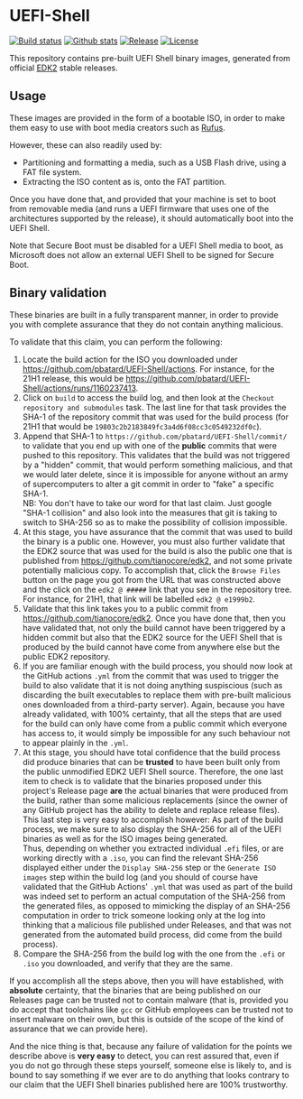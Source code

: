 UEFI-Shell
==========

[![Build status](https://img.shields.io/github/workflow/status/pbatard/UEFI-Shell/Linux,%20gcc,%20EDK2.svg?label=Build%20Status&style=flat-square)](https://github.com/pbatard/UEFI-Shell/actions/workflows/linux_gcc_edk2.yml)
[![Github stats](https://img.shields.io/github/downloads/pbatard/UEFI-Shell/total.svg?label=Downloads&style=flat-square)](https://github.com/pbatard/UEFI-Shell/releases)
[![Release](https://img.shields.io/badge/Latest%20Release-22H1%20(edk2--stable202205)-blue.svg?style=flat-square)](https://github.com/pbatard/UEFI-Shell/releases)
[![License](https://img.shields.io/badge/License-BSD%202--Clause-orange.svg)](https://opensource.org/licenses/BSD-2-Clause)

This repository contains pre-built UEFI Shell binary images, generated from
official [EDK2](https://github.com/tianocore/edk2) stable releases.

## Usage

These images are provided in the form of a bootable ISO, in order to make them
easy to use with boot media creators such as [Rufus](https://rufus.ie).

However, these can also readily used by:
- Partitioning and formatting a media, such as a USB Flash drive, using a FAT
  file system.
- Extracting the ISO content as is, onto the FAT partition.

Once you have done that, and provided that your machine is set to boot from
removable media (and runs a UEFI firmware that uses one of the architectures
supported by the release), it should automatically boot into the UEFI Shell.

Note that Secure Boot must be disabled for a UEFI Shell media to boot, as
Microsoft does not allow an external UEFI Shell to be signed for Secure Boot.

## Binary validation

These binaries are built in a fully transparent manner, in order to provide
you with complete assurance that they do not contain anything malicious.

To validate that this claim, you can perform the following:

1. Locate the build action for the ISO you downloaded under
   https://github.com/pbatard/UEFI-Shell/actions. For instance, for the 21H1
   release, this would be https://github.com/pbatard/UEFI-Shell/actions/runs/1160237413.
2. Click on `build` to access the build log, and then look at the `Checkout
   repository and submodules` task. The last line for that task provides the
   SHA-1 of the repository commit that was used for the build process (for 21H1
   that would be `19803c2b2183849fc3a4d6f08cc3c0549232df0c`).
3. Append that SHA-1 to `https://github.com/pbatard/UEFI-Shell/commit/` to
   validate that you end up with one of the __public__ commits that were
   pushed to this repository. This validates that the build was not triggered
   by a "hidden" commit, that would perform something malicious, and that we
   would later delete, since it is impossible for anyone without an army of
   supercomputers to alter a git commit in order to "fake" a specific SHA-1.  
   NB: You don't have to take our word for that last claim. Just google "SHA-1
   collision" and also look into the measures that git is taking to switch to
   SHA-256 so as to make the possibility of collision impossible.
4. At this stage, you have assurance that the commit that was used to build
   the binary is a public one. However, you must also further validate that
   the EDK2 source that was used for the build is also the public one that
   is published from https://github.com/tianocore/edk2, and not some private
   potentially malicious copy. To accomplish that, click the `Browse Files`
   button on the page you got from the URL that was constructed above and
   the click on the `edk2 @ #####` link that you see in the repository tree.
   For instance, for 21H1, that link will be labelled `edk2 @ e1999b2`.
5. Validate that this link takes you to a public commit from
   https://github.com/tianocore/edk2. Once you have done that, then you have
   validated that, not only the build cannot have been triggered by a hidden
   commit but also that the EDK2 source for the UEFI Shell that is produced
   by the build cannot have come from anywhere else but the public EDK2
   repository.
6. If you are familiar enough with the build process, you should now look at
   the GitHub actions `.yml` from the commit that was used to trigger the build
   to also validate that it is not doing anything suspiscious (such as
   discarding the built executables to replace them with pre-built malicious
   ones downloaded from a third-party server). Again, because you have already
   validated, with 100% certainty, that all the steps that are used for the
   build can only have come from a public commit which everyone has access to,
   it would simply be impossible for any such behaviour not to appear plainly
   in the `.yml`.
7. At this stage, you should have total confidence that the build process did
   produce binaries that can be __trusted__ to have been built only from the
   public unmodified EDK2 UEFI Shell source. Therefore, the one last item to
   check is to validate that the binaries proposed under this project's Release
   page __are__ the actual binaries that were produced from the build, rather
   than some malicious replacements (since the owner of any GitHub project has
   the ability to delete and replace release files). This last step is very
   easy to accomplish however: As part of the build process, we make sure to
   also display the SHA-256 for all of the UEFI binaries as well as for the
   ISO images being generated.  
   Thus, depending on whether you extracted individual `.efi` files, or are
   working directly with a `.iso`, you can find the relevant SHA-256 displayed
   either under the `Display SHA-256` step or the `Generate ISO images` step
   within the build log (and you should of course have validated that the
   GitHub Actions' `.yml` that was used as part of the build was indeed set
   to perform an actual computation of the SHA-256 from the generated files,
   as opposed to mimicking the display of an SHA-256 computation in order to
   trick someone looking only at the log into thinking that a malicious file
   published under Releases, and that was not generated from the automated
   build process, did come from the build process).
8. Compare the SHA-256 from the build log with the one from the `.efi` or
   `.iso` you downloaded, and verify that they are the same.

If you accomplish all the steps above, then you will have established, with
__absolute__ certainty, that the binaries that are being published on our
Releases page can be trusted not to contain malware (that is, provided you do
accept that toolchains like `gcc` or GitHub employees can be trusted not to
insert malware on their own, but this is outside of the scope of the kind of
assurance that we can provide here).

And the nice thing is that, because any failure of validation for the points we
describe above is __very easy__ to detect, you can rest assured that, even if
you do not go through these steps yourself, someone else is likely to, and is
bound to say something if we ever are to do anything that looks contrary to
our claim that the UEFI Shell binaries published here are 100% trustworthy.
